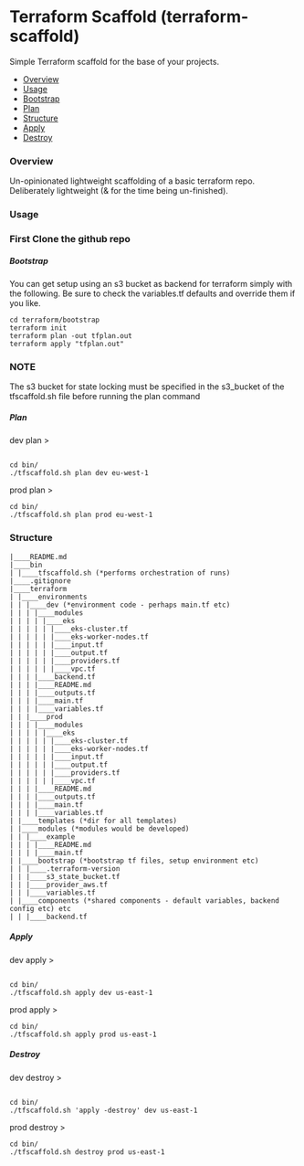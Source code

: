 # Terraform Scaffold (terraform-scaffold)

Simple Terraform scaffold for the base of your projects.

- [Overview](#overview)
- [Usage](#usage)
- [Bootstrap](#bootstrap)
- [Plan](#plan)
- [Structure](#structure)
- [Apply](#apply)
- [Destroy](#destroy)

<a name="overview"></a>
### Overview

Un-opinionated lightweight scaffolding of a basic terraform repo. Deliberately lightweight (& for the time being un-finished).


<a name="usage"></a>
### Usage

### First Clone the github repo

<a name="bootstrap"></a>
##### Bootstrap

You can get setup using an s3 bucket as backend for terraform simply with the following. Be sure to check the variables.tf defaults and override them if you like.



```
cd terraform/bootstrap
terraform init
terraform plan -out tfplan.out
terraform apply "tfplan.out"
```

### NOTE

The s3 bucket for state locking must be specified in the s3_bucket of the tfscaffold.sh file before running the plan command 

<a name="plan"></a>
##### Plan

dev plan >
```

cd bin/
./tfscaffold.sh plan dev eu-west-1
```

prod plan >
```
cd bin/
./tfscaffold.sh plan prod eu-west-1
```

<a name="structure"></a>
### Structure

```
|____README.md
|____bin
| |____tfscaffold.sh (*performs orchestration of runs)
|____.gitignore
|____terraform
| |____environments
| | |____dev (*environment code - perhaps main.tf etc)
| | | |____modules
| | | | |____eks
| | | | | |____eks-cluster.tf
| | | | | |____eks-worker-nodes.tf
| | | | | |____input.tf
| | | | | |____output.tf
| | | | | |____providers.tf
| | | | | |____vpc.tf
| | | |____backend.tf
| | | |____README.md
| | | |____outputs.tf
| | | |____main.tf
| | | |____variables.tf
| | |____prod
| | | |____modules
| | | | |____eks
| | | | | |____eks-cluster.tf
| | | | | |____eks-worker-nodes.tf
| | | | | |____input.tf
| | | | | |____output.tf
| | | | | |____providers.tf
| | | | | |____vpc.tf
| | | |____README.md
| | | |____outputs.tf
| | | |____main.tf
| | | |____variables.tf
| |____templates (*dir for all templates)
| |____modules (*modules would be developed)
| | |____example
| | | |____README.md
| | | |____main.tf
| |____bootstrap (*bootstrap tf files, setup environment etc)
| | |____.terraform-version
| | |____s3_state_bucket.tf
| | |____provider_aws.tf
| | |____variables.tf
| |____components (*shared components - default variables, backend config etc) etc
| | |____backend.tf
```
<a name="apply"></a>
##### Apply

dev apply >
```

cd bin/
./tfscaffold.sh apply dev us-east-1
```

prod apply >
```
cd bin/
./tfscaffold.sh apply prod us-east-1
```

<a name="destroy"></a>
##### Destroy

dev destroy >
```

cd bin/
./tfscaffold.sh 'apply -destroy' dev us-east-1
```

prod destroy >
```
cd bin/
./tfscaffold.sh destroy prod us-east-1
```
